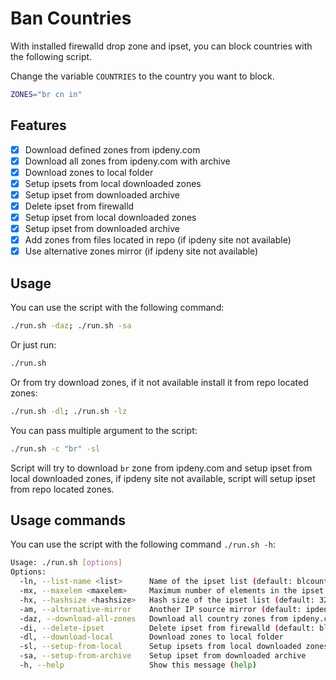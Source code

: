 # Ban Countries

With installed firewalld drop zone and ipset, you can block countries with the following script.

Change the variable `COUNTRIES` to the country you want to block.

```bash
ZONES="br cn in"
```

## Features

- [x] Download defined zones from ipdeny.com
- [x] Download all zones from ipdeny.com with archive
- [x] Download zones to local folder
- [x] Setup ipsets from local downloaded zones
- [x] Setup ipset from downloaded archive
- [x] Delete ipset from firewalld
- [x] Setup ipset from local downloaded zones
- [x] Setup ipset from downloaded archive
- [x] Add zones from files located in repo (if ipdeny site not available)
- [x] Use alternative zones mirror (if ipdeny site not available)

## Usage

You can use the script with the following command:

```bash
./run.sh -daz; ./run.sh -sa
```

Or just run:

```bash
./run.sh
```

Or from try download zones, if it not available install it from repo located zones:

```bash
./run.sh -dl; ./run.sh -lz
```

You can pass multiple argument to the script:

```bash
./run.sh -c "br" -sl
```

Script will try to download `br` zone from ipdeny.com and setup ipset from local downloaded zones, if ipdeny site not available, script will setup ipset from repo located zones.

## Usage commands

You can use the script with the following command `./run.sh -h`:

```bash
Usage: ./run.sh [options]
Options:
  -ln, --list-name <list>      Name of the ipset list (default: blcountries)
  -mx, --maxelem <maxelem>     Maximum number of elements in the ipset list (default: 131072)
  -hx, --hashsize <hashsize>   Hash size of the ipset list (default: 32768)
  -am, --alternative-mirror    Another IP source mirror (default: ipdeny.com)
  -daz, --download-all-zones   Download all country zones from ipdeny.com (all-zones.tar.gz)
  -di, --delete-ipset          Delete ipset from firewalld (default: blcountries)
  -dl, --download-local        Download zones to local folder
  -sl, --setup-from-local      Setup ipsets from local downloaded zones
  -sa, --setup-from-archive    Setup ipset from downloaded archive
  -h, --help                   Show this message (help)
```
